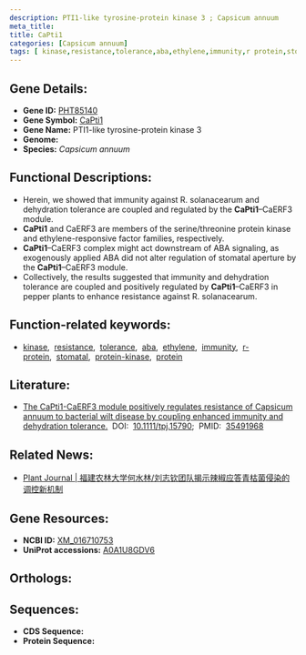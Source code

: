 ```yaml
---
description: PTI1-like tyrosine-protein kinase 3 ; Capsicum annuum
meta_title:
title: CaPti1
categories: [Capsicum annuum]
tags: [ kinase,resistance,tolerance,aba,ethylene,immunity,r protein,stomatal,protein kinase,protein ]
---
```


## Gene Details:
- **Gene ID:** [PHT85140](https://ensembl.gramene.org/Capsicum_annuum/Transcript/Summary?g=T459_07246;r=3:450362-460921;t=PHT85140)
- **Gene Symbol:** <u>CaPti1</u>
- **Gene Name:** PTI1-like tyrosine-protein kinase 3
- **Genome:** []()
- **Species:** *Capsicum annuum*

## Functional Descriptions:
   - Herein, we showed that immunity against R. solanacearum and dehydration tolerance are coupled and regulated by the **CaPti1**–CaERF3 module.
   - **CaPti1** and CaERF3 are members of the serine/threonine protein kinase and ethylene-responsive factor families, respectively.
   - **CaPti1**–CaERF3 complex might act downstream of ABA signaling, as exogenously applied ABA did not alter regulation of stomatal aperture by the **CaPti1**–CaERF3 module.
   - Collectively, the results suggested that immunity and dehydration tolerance are coupled and positively regulated by **CaPti1**–CaERF3 in pepper plants to enhance resistance against R. solanacearum.

## Function-related keywords:
   - [kinase](/tags/kinase/),&nbsp;&nbsp;[resistance](/tags/resistance/),&nbsp;&nbsp;[tolerance](/tags/tolerance/),&nbsp;&nbsp;[aba](/tags/aba/),&nbsp;&nbsp;[ethylene](/tags/ethylene/),&nbsp;&nbsp;[immunity](/tags/immunity/),&nbsp;&nbsp;[r-protein](/tags/r-protein/),&nbsp;&nbsp;[stomatal](/tags/stomatal/),&nbsp;&nbsp;[protein-kinase](/tags/protein-kinase/),&nbsp;&nbsp;[protein](/tags/protein/)

## Literature:
   - [The CaPti1-CaERF3 module positively regulates resistance of Capsicum annuum to bacterial wilt disease by coupling enhanced immunity and dehydration tolerance.](https://doi.org/10.1111/tpj.15790)&nbsp;&nbsp;DOI:&nbsp;&nbsp;[10.1111/tpj.15790](https://doi.org/10.1111/tpj.15790);&nbsp;&nbsp;PMID:&nbsp;&nbsp;[35491968](https://pubmed.ncbi.nlm.nih.gov/35491968/)

## Related News:
   - [Plant Journal | 福建农林大学何水林/刘志钦团队揭示辣椒应答青枯菌侵染的调控新机制](https://mp.weixin.qq.com/s?__biz=MzU3ODY3MDM0NA==&mid=2247518557&idx=3&sn=51a5cde2d1f19d976488fa6f106febbf&chksm=fd73133aca049a2cf3d43f60b8627dc5da822298461510c76ca2ac38da7b8c3d77134385351c&scene=27#wechat_redirect)

## Gene Resources:
- **NCBI ID:**  [XM_016710753](https://www.ncbi.nlm.nih.gov/gene/?term=XM_016710753)
- **UniProt accessions:**  [A0A1U8GDV6](https://www.uniprot.org/uniprotkb/A0A1U8GDV6/entry)

## Orthologs:

## Sequences:
- **CDS Sequence:**
- **Protein Sequence:**
